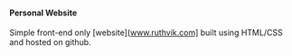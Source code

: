 #### Personal Website

Simple front-end only 
[website](www.ruthvik.com] 
built using HTML/CSS and hosted on github.
